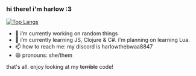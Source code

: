 ### hi there! i'm harlow :3

[![Top Langs](https://github-readme-stats.vercel.app/api/top-langs/?username=tungstengmd)](https://github.com/anuraghazra/github-readme-stats)

- 🔭 i’m currently working on random things
- 🌱 i’m currently learning JS, Clojure & C#. i'm planning on learning Lua.
- 📫 how to reach me: my discord is harlowthebwaa8847
- 😄 pronouns: she/them

that's all. enjoy looking at my ~~terrible~~ code!
